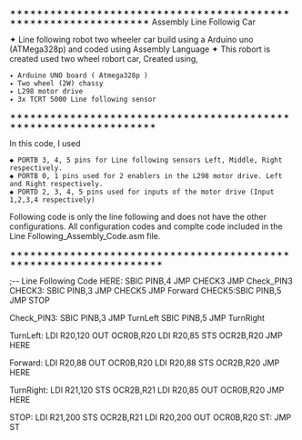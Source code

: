 ✶✶✶✶✶✶✶✶✶✶✶✶✶✶✶✶✶✶✶✶✶✶✶✶✶✶✶✶✶✶✶✶✶✶✶✶✶✶✶✶✶✶✶✶✶✶✶✶✶✶✶✶✶✶✶✶✶✶✶✶✶✶✶
Assembly Line Followig Car

✦ Line following robot two wheeler car build using a Arduino uno (ATMega328p) and coded using Assembly Language
✦ This robort is created used two wheel robort car,
Created using,

	✦ Arduino UNO board ( Atmega328p )
	✦ Two wheel (2W) chassy
	✦ L298 motor drive
	✦ 3x TCRT 5000 Line following sensor
	
✶✶✶✶✶✶✶✶✶✶✶✶✶✶✶✶✶✶✶✶✶✶✶✶✶✶✶✶✶✶✶✶✶✶✶✶✶✶✶✶✶✶✶✶✶✶✶✶✶✶✶✶✶✶✶✶✶✶✶✶✶✶✶✶

In this code, I used 

	◆ PORTB 3, 4, 5 pins for Line following sensors Left, Middle, Right respectively.
	◆ PORTB 0, 1 pins used for 2 enablers in the L298 motor drive. Left and Right respectively.
	◆ PORTD 2, 3, 4, 5 pins used for inputs of the motor drive (Input 1,2,3,4 respectively)
	

Following code is only the line following and does not have the other configurations. All configuration codes and  complte code included in the Line Following_Assembly_Code.asm file.
	
✶✶✶✶✶✶✶✶✶✶✶✶✶✶✶✶✶✶✶✶✶✶✶✶✶✶✶✶✶✶✶✶✶✶✶✶✶✶✶✶✶✶✶✶✶✶✶✶✶✶✶✶✶✶✶✶✶✶✶✶✶✶✶✶✶
	
;-- Line Following Code
HERE:
SBIC PINB,4
JMP CHECK3
JMP Check_PIN3
CHECK3: SBIC PINB,3
JMP CHECK5
JMP Forward
CHECK5:SBIC PINB,5
JMP STOP

Check_PIN3:	
SBIC PINB,3
JMP TurnLeft
SBIC PINB,5
JMP TurnRight

TurnLeft:
LDI R20,120 
OUT OCR0B,R20
LDI R20,85 
STS OCR2B,R20
JMP HERE

Forward:
LDI R20,88 
OUT OCR0B,R20
LDI R20,88
STS OCR2B,R20
JMP HERE

TurnRight:
LDI R21,120 
STS OCR2B,R21
LDI R20,85 
OUT OCR0B,R20
JMP HERE
	
STOP:
LDI R21,200 
STS OCR2B,R21
LDI R20,200 
OUT OCR0B,R20
ST: JMP ST
